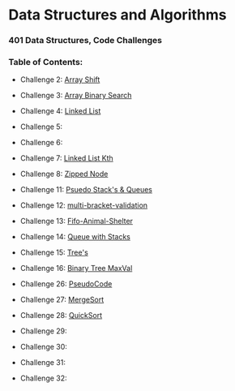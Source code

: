 # Data Structures and Algorithms

### 401 Data Structures, Code Challenges

### Table of Contents:
- Challenge 2: [Array Shift](https://github.com/JTaisey389/data-structures-and-algorithms.md/blob/main/code-challenges/arrayShift/array-shift.js)

- Challenge 3: [Array Binary Search](https://github.com/JTaisey389/data-structures-and-algorithms.md/actions/workflows/javascript-tests.yml)

- Challenge 4: [Linked List](https://github.com/JTaisey389/data-structures-and-algorithms.md/actions)

- Challenge 5: []()

- Challenge 6: []()

- Challenge 7: [Linked List Kth](https://github.com/JTaisey389/data-structures-and-algorithms.md/pull/25)

- Challenge 8: [Zipped Node](https://github.com/JTaisey389/data-structures-and-algorithms.md/tree/main/javascript/code-challenges/Linked-List/LLZip)

- Challenge 11: [Psuedo Stack's & Queues](https://github.com/JTaisey389/data-structures-and-algorithms.md/tree/main/javascript/code-challenges/queue-and-stack/queue-with-stacks)

- Challenge 12: [multi-bracket-validation](https://github.com/JTaisey389/data-structures-and-algorithms.md/pull/37)

- Challenge 13: [Fifo-Animal-Shelter](https://github.com/JTaisey389/data-structures-and-algorithms.md/tree/main/javascript/code-challenges/queue-and-stack/fifo-animal-shelter)

- Challenge 14: [Queue with Stacks](https://github.com/JTaisey389/data-structures-and-algorithms.md/tree/main/javascript/code-challenges/queue-and-stack/queue-with-stacks)

- Challenge 15: [Tree's](https://github.com/JTaisey389/data-structures-and-algorithms.md/tree/main/javascript/code-challenges/trees/Binary-Search-Trees)

- Challenge 16: [Binary Tree MaxVal](https://github.com/JTaisey389/data-structures-and-algorithms.md/tree/main/javascript/code-challenges/trees/BinaryTree)

- Challenge 26: [PseudoCode](https://github.com/JTaisey389/data-structures-and-algorithms.md/tree/main/javascript/code-challenges/Pseudocode)

- Challenge 27: [MergeSort](https://github.com/JTaisey389/data-structures-and-algorithms.md/tree/main/javascript/code-challenges/Pseudocode/merge-sort)

- Challenge 28: [QuickSort](https://github.com/JTaisey389/data-structures-and-algorithms.md/tree/main/javascript/code-challenges/Pseudocode/quickSort)

- Challenge 29: []()

- Challenge 30: []()

- Challenge 31: []()

- Challenge 32: []()
